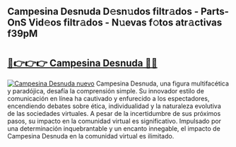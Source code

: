 ## Campesina Desnuda D𝚎sn𝚞dos filtr𝚊dos - Parts-OnS Vid𝚎os filtr𝚊dos - N𝚞evas f𝚘tos atr𝚊ctivas f39pM

# <h2><a href="http://mb9xln.tromn.icu/?c=Campesina+Desnuda">🔗👉👉👉 Campesina Desnuda 🔗🔗</a></h2>

[![Campesina Desnuda nuevo](https://i.imgur.com/pEAQMta.gif)](http://mb9xln.tromn.icu/?c=Campesina+Desnuda)
Campesina Desnuda, una figura multifacética y paradójica, desafía la comprensión simple. Su innovador estilo de comunicación en línea ha cautivado y enfurecido a los espectadores, encendiendo debates sobre ética, individualidad y la naturaleza evolutiva de las sociedades virtuales. A pesar de la incertidumbre de sus próximos pasos, su impacto en la comunidad virtual es significativo. Impulsado por una determinación inquebrantable y un encanto innegable, el impacto de Campesina Desnuda en la comunidad virtual es ilimitado.
